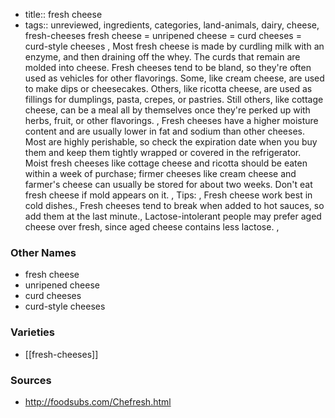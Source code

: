 - title:: fresh cheese
- tags:: unreviewed, ingredients, categories, land-animals, dairy, cheese, fresh-cheeses
fresh cheese = unripened cheese = curd cheeses = curd-style cheeses , Most fresh cheese is made by curdling milk with an enzyme, and then draining off the whey. The curds that remain are molded into cheese. Fresh cheeses tend to be bland, so they're often used as vehicles for other flavorings. Some, like cream cheese, are used to make dips or cheesecakes. Others, like ricotta cheese, are used as fillings for dumplings, pasta, crepes, or pastries. Still others, like cottage cheese, can be a meal all by themselves once they're perked up with herbs, fruit, or other flavorings. , Fresh cheeses have a higher moisture content and are usually lower in fat and sodium than other cheeses. Most are highly perishable, so check the expiration date when you buy them and keep them tightly wrapped or covered in the refrigerator. Moist fresh cheeses like cottage cheese and ricotta should be eaten within a week of purchase; firmer cheeses like cream cheese and farmer's cheese can usually be stored for about two weeks. Don't eat fresh cheese if mold appears on it. , Tips: , Fresh cheese work best in cold dishes., Fresh cheeses tend to break when added to hot sauces, so add them at the last minute., Lactose-intolerant people may prefer aged cheese over fresh, since aged cheese contains less lactose. ,

### Other Names

* fresh cheese
* unripened cheese
* curd cheeses
* curd-style cheeses

### Varieties

* [[fresh-cheeses]]

### Sources
* http://foodsubs.com/Chefresh.html
